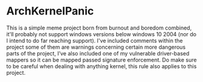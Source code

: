 # ArchKernelPanic
This is a simple meme project born from burnout and boredom combined, it'll probably not support windows versions below windows 10 2004 (nor do I intend to do far reaching support).
I've included comments within the project some of them are warnings concerning certain more dangerous parts of the project, I’ve also included one of my vulnerable driver-based mappers so it can be mapped passed signature enforcement. 
Do make sure to be careful when dealing with anything kernel, this rule also applies to this project.
